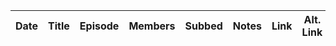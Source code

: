 

| Date  | Title     | Episode   | Members   | Subbed    | Notes | Link  | Alt. Link |
|:-:    |:-:        |:-:        |:-:        |:-:        |:-     |:-:    |:-:        |
